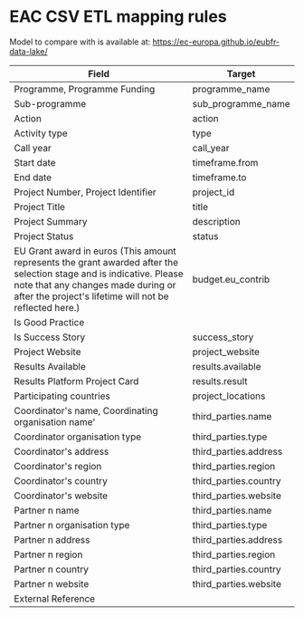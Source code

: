 # EAC CSV ETL mapping rules

Model to compare with is available at: https://ec-europa.github.io/eubfr-data-lake/

| Field                                                                                                                                                                                                                | Target                |
| -------------------------------------------------------------------------------------------------------------------------------------------------------------------------------------------------------------------- | --------------------- |
| Programme, Programme Funding                                                                                                                                                                                         | programme_name        |
| Sub-programme                                                                                                                                                                                                        | sub_programme_name    |
| Action                                                                                                                                                                                                               | action                |
| Activity type                                                                                                                                                                                                        | type                  |
| Call year                                                                                                                                                                                                            | call_year             |
| Start date                                                                                                                                                                                                           | timeframe.from        |
| End date                                                                                                                                                                                                             | timeframe.to          |
| Project Number, Project Identifier                                                                                                                                                                                   | project_id            |
| Project Title                                                                                                                                                                                                        | title                 |
| Project Summary                                                                                                                                                                                                      | description           |
| Project Status                                                                                                                                                                                                       | status                |
| EU Grant award in euros (This amount represents the grant awarded after the selection stage and is indicative. Please note that any changes made during or after the project's lifetime will not be reflected here.) | budget.eu_contrib     |
| Is Good Practice                                                                                                                                                                                                     |                       |
| Is Success Story                                                                                                                                                                                                     | success_story         |
| Project Website                                                                                                                                                                                                      | project_website       |
| Results Available                                                                                                                                                                                                    | results.available     |
| Results Platform Project Card                                                                                                                                                                                        | results.result        |
| Participating countries                                                                                                                                                                                              | project_locations     |
| Coordinator's name, Coordinating organisation name'                                                                                                                                                                  | third_parties.name    |
| Coordinator organisation type                                                                                                                                                                                        | third_parties.type    |
| Coordinator's address                                                                                                                                                                                                | third_parties.address |
| Coordinator's region                                                                                                                                                                                                 | third_parties.region  |
| Coordinator's country                                                                                                                                                                                                | third_parties.country |
| Coordinator's website                                                                                                                                                                                                | third_parties.website |
| Partner n name                                                                                                                                                                                                       | third_parties.name    |
| Partner n organisation type                                                                                                                                                                                          | third_parties.type    |
| Partner n address                                                                                                                                                                                                    | third_parties.address |
| Partner n region                                                                                                                                                                                                     | third_parties.region  |
| Partner n country                                                                                                                                                                                                    | third_parties.country |
| Partner n website                                                                                                                                                                                                    | third_parties.website |
| External Reference                                                                                                                                                                                                   |                       |
